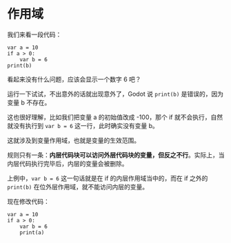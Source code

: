 # 作用域

我们来看一段代码：

```gdscript
var a = 10
if a > 0:
    var b = 6
print(b)
```

看起来没有什么问题，应该会显示一个数字 6 吧？

运行一下试试，不出意外的话就出现意外了，Godot 说 `print(b)` 是错误的，因为变量 b 不存在。

这也很好理解，比如我们把变量 a 的初始值改成 -100，那个 if 就不会执行，自然就没有执行到 `var b = 6` 这一行，此时确实没有变量 b。
         
这就涉及到变量作用域，也就是变量的生效范围。

规则只有一条：**内层代码块可以访问外层代码块的变量，但反之不行**。实际上，当内层代码执行完毕后，内层的变量会被删除。

上例中，`var b = 6` 这一句话就是在 if 的内层作用域当中的，而在 if 之外的 `print(b)` 在位外层作用域，就不能访问内层的变量。

现在修改代码：

```gdscript
var a = 10
if a > 0:
    var b = 6
    print(a)
```
